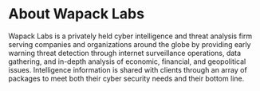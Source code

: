 # About Wapack Labs

 Wapack Labs is a privately held cyber intelligence and threat analysis firm serving companies and organizations around the globe by providing early warning threat detection through internet surveillance operations, data gathering, and in-depth analysis of economic, financial, and geopolitical issues. Intelligence information is shared with clients through an array of packages to meet both their cyber security needs and their bottom line.
